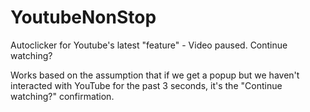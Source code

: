 # YoutubeNonStop
Autoclicker for Youtube's latest "feature" - Video paused. Continue watching?

Works based on the assumption that if we get a popup but we haven't interacted with YouTube for the past 3 seconds, it's the "Continue watching?" confirmation.
